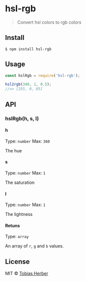 # hsl-rgb

> Convert hsl colors to rgb colors

## Install

```
$ npm install hsl-rgb
```

## Usage

```js
const hslRgb = require('hsl-rgb');

hsl2rgb(340, 1, 0.5);
//=> [255, 0, 85]
```

## API

### hslRgb(h, s, l)

#### h

Type: `number`
Max: `360`

The hue

#### s

Type: `number`
Max: `1`

The saturation

#### l

Type: `number`
Max: `1`

The lightness

#### Retuns

Type: `array`

An array of `r`, `g` and `b` values.

## License

MIT © [Tobias Herber](http://tobihrbr.com)

